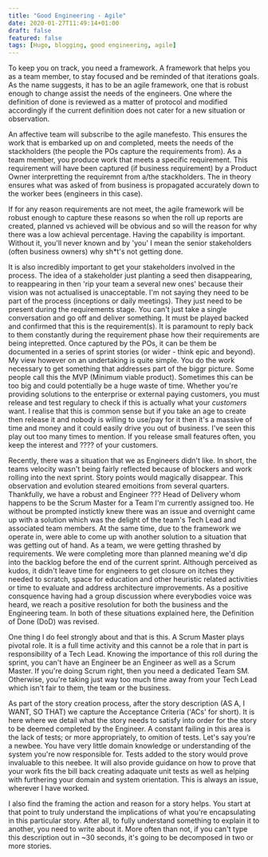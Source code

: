 ```yaml
---
title: "Good Engineering - Agile"
date: 2020-01-27T11:49:14+01:00
draft: false
featured: false
tags: [Hugo, blogging, good engineering, agile]
---
```


To keep you on track, you need a framework.  A framework that helps you as a team member, to stay focused and be reminded of that iterations goals.  As the name suggests, it has to be an agile framework, one that is robust enough to change assist the needs of the engineers.  One where the definition of done is reviewed as a matter of protocol and modified accordingly if the current definition does not cater for a new situation or observation.

An affective team will subscribe to the agile manefesto. This ensures the work that is embarked up on and completed, meets the needs of the stackholders (the people the POs capture the requirements from).  As a team member, you produce work that meets a specific requirement.  This requirement will have been captured (if business requirement) by a Product Owner interpretting the requiremnt from a/the stackholders.  The in theory ensures what was asked of from business is propagated accurately down to the worker bees (engineers in this case).

If for any reason requirements are not meet, the agile framework will be robust enough to capture these reasons so when the roll up reports are created, planned vs achieved will be obvious and so will the reason for why there was a low achieval percentage.  Having the capability is important.  Without it, you'll never known and by 'you' I mean the senior stakeholders (often business owners) why sh*t's not getting done.

It is also incredibly important to get your stakeholders involved in the process.  The idea of a stakeholder just planting a seed then disappearing, to reappearing in then 'rip your team a several new ones' because their vision was not actualised is unacceptable.  I'm not saying they need to be part of the process (inceptions or daily meetings). They just need to be present during the requirements stage.  You can't just take a single conversation and go off and deliver something.  It must be played backed and confirmed that this is the requirement(s). It is paramount to reply back to them constantly during the requirement phase how their requirements are being intepretted.  Once captured by the POs, it can be them be documented in a series of sprint stories (or wider - think epic and beyond).  My view however on an undertaking is quite simple.  You do the work necessary to get something that addresses part of the biggr picture. Some people call this the MVP (Minimum viable product).  Sometimes this can be too big and could potentially be a huge waste of time.  Whether you're providing solutions to the enterprise or external paying customers, you must release and test regulary to check if this is actually what your _customers_ want. I realise that this is common sense but if you take an age to create then release it and nobody is willing to use/pay for it then it's a massive of time and money and it could easily drive you out of business.  I've seen this play out too many times to mention.  If you release small features often, you keep the interest and ???? of your customers.

Recently, there was a situation that we as Engineers didn't like.  In short, the teams velocity wasn't being fairly reflected because of blockers and work rolling into the next sprint.  Story points would magically disappear.  This observation and evolution steared emoitions from several quarters.  Thankfully, we have a robust and Engineer ??? Head of Delivery whom happens to be the Scrum Master for a Team I'm currently assigned too.  He without be prompted instictly knew there was an issue and overnight came up with a solution which was the delight of the team's Tech Lead and associated team members.  At the same time, due to the framework we operate in, were able to come up with another solution to a situation that was getting out of hand.  As a team, we were getting thrashed by requirements.  We were completing more than planned meaning we'd dip into the backlog before the end of the current sprint.  Although perceived as kudos, it didn't leave time for engineers to get closure on itches they needed to scratch, space for education and other heuristic related activities or time to evaluate and address architecture improvements.  As a positive consquence having had a group discussion where everybodies voice was heard, we reach a positive resolution for both the business and the Engineering team.  In both of these situations explained here, the Definition of Done (DoD) was revised.

One thing I do feel strongly about and that is this.  A Scrum Master plays pivotal role.  It is a full time activity and this cannot be a role that in part is responsibility of a Tech Lead.  Knowing the importance of this roll during the sprint, you can't have an Engineer be an Engineer as well as a Scrum Master.  If you're doing Scrum right, then you need a dedicated Team SM. Otherwise, you're taking just way too much time away from your Tech Lead which isn't fair to them, the team or the business.

As part of the story creation process, after the story description (AS A, I WANT, SO THAT) we capture the Acceptance Criteria ('ACs' for short).  It is here where we detail what the story needs to satisfy into order for the story to be deemed completed by the Engineer.  A constant failing in this area is the lack of tests; or more appropriately, to omition of tests.  Let's say you're a newbee.  You have very little domain knowledge or understanding of the system you're now responsible for.  Tests added to the story would prove invaluable to this neebee.  It will also provide guidance on how to prove that your work fits the bill back creating adaquate unit tests as well as helping with furthering your domain and system orientation.  This is always an issue, wherever I have worked.   

I also find the framing the action and reason for a story helps. You start at that point to truly understand the implications of what you're encapsulating in this particular story. After all, to fully understand something to explain it to another, you need to write about it. More often than not, if you can't type this description out in ~30 seconds, it's going to be decomposed in two or more stories.
